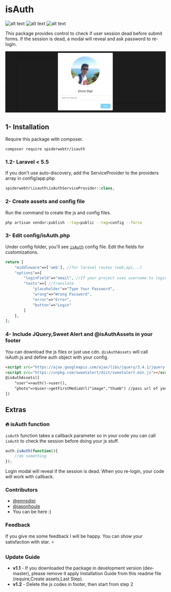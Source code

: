 # isAuth
![alt text](https://img.shields.io/badge/Stable-1.2-blue "Stable")
![alt text](https://img.shields.io/badge/Unstable-dev--master-orange "Unstable")
![alt text](https://img.shields.io/badge/License-MIT-yellow "License")

This package provides control to check if user session dead before submit forms. If the session is dead, a modal will reveal and ask password to re-login.

![](image.jpg)

## 1- Installation
Require this package with composer.

```shell
composer require spiderwebtr/isauth
```

### 1.2- Laravel < 5.5
If you don't use auto-discovery, add the ServiceProvider to the providers array in config/app.php

```php
spiderwebtr\isauth\isAuthServiceProvider::class,
```

### 2- Create assets and config file
Run the command to create the js and config files.

```bash
php artisan vendor:publish --tag=public --tag=config --force
```

### 3- Edit config/isAuth.php
Under config folder, you'll see [`isAuth`](src/config/isAuth.php) config file. Edit the fields for customizations.

```php
return [
    "middleware"=>['web'], //for laravel routes (web,api...)
    "options"=>[
        "loginField"=>"email", //If your project uses username to login, change it with "username".
        "texts"=>[ //translate
            "placeholder"=>"Type Your Password",
            "wrong"=>"Wrong Password",
            "error"=>"Error",
            "button"=>"Login"
        ]
    ],
];
```

### 4- Include JQuery,Sweet Alert and @isAuthAssets in your footer
You can download the js files or just use cdn. `@isAuthAssets` will call isAuth.js and define auth object with your config.

```html
<script src="https://ajax.googleapis.com/ajax/libs/jquery/3.4.1/jquery.min.js"></script>
<script src="https://unpkg.com/sweetalert/dist/sweetalert.min.js"></script>
@isAuthAssets([
    "user"=>auth()->user(),
    "photo"=>$user->getFirstMediaUrl("image","thumb") //pass url of your user's photo to "photo" if you use one
])
```

## Extras
### :fire: isAuth function
`isAuth` function takes a callback parameter so in your code you can call `isAuth` to check the session before doing your js stuff.

```javascript
auth.isAuth(function(){
    //do something 
});
```
Login modal will reveal if the session is dead. When you re-login, your code will work with callback.

### Contributors
* [@emredipi](https://github.com/emredipi)
* [@jasonhoule](https://github.com/jasonhoule)
* You can be here :)

### Feedback
If you give me some feedback I will be happy. You can show your satisfaction with star. :star:

### Update Guide
- **v1.1** - If you downloaded the package in development version (dev-master), please remove it apply Installation Guide from this readme file (require,Create assets,Last Step).
- **v1.2** - Delete the js codes in footer, then start from step 2

